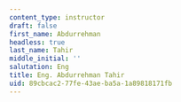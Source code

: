 ```yaml
---
content_type: instructor
draft: false
first_name: Abdurrehman
headless: true
last_name: Tahir
middle_initial: ''
salutation: Eng
title: Eng. Abdurrehman Tahir
uid: 89cbcac2-77fe-43ae-ba5a-1a89818171fb
---
```

